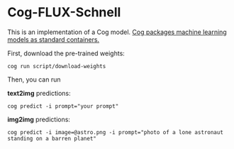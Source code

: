 # Cog-FLUX-Schnell

This is an implementation of a Cog model. [Cog packages machine learning models as standard containers.](https://github.com/replicate/cog)

First, download the pre-trained weights:

    cog run script/download-weights

Then, you can run

**text2img** predictions:

    cog predict -i prompt="your prompt"

**img2img** predictions:
	
	cog predict -i image=@astro.png -i prompt="photo of a lone astronaut standing on a barren planet"
	

